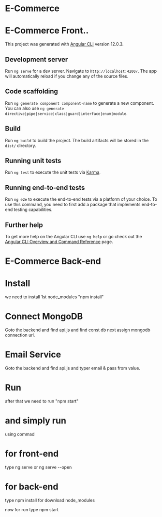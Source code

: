 # E-Commerce
# E-Commerce Front..

This project was generated with [Angular CLI](https://github.com/angular/angular-cli) version 12.0.3.

## Development server

Run `ng serve` for a dev server. Navigate to `http://localhost:4200/`. The app will automatically reload if you change any of the source files.

## Code scaffolding

Run `ng generate component component-name` to generate a new component. You can also use `ng generate directive|pipe|service|class|guard|interface|enum|module`.

## Build

Run `ng build` to build the project. The build artifacts will be stored in the `dist/` directory.

## Running unit tests

Run `ng test` to execute the unit tests via [Karma](https://karma-runner.github.io).

## Running end-to-end tests

Run `ng e2e` to execute the end-to-end tests via a platform of your choice. To use this command, you need to first add a package that implements end-to-end testing capabilities.

## Further help

To get more help on the Angular CLI use `ng help` or go check out the [Angular CLI Overview and Command Reference](https://angular.io/cli) page.

# E-Commerce Back-end 

# Install 
we need to install 1st node_modules "npm install"

# Connect MongoDB
Goto the backend and find api.js and find const db next assign mongodb connection url.

# Email Service
Goto the backend and find api.js and typer email & pass from value.

# Run
after that we need to run "npm start"

# and simply run 
using commad  

# for front-end  
type ng serve  or ng serve --open

# for back-end
type npm install for download node_modules

now for run type npm start

